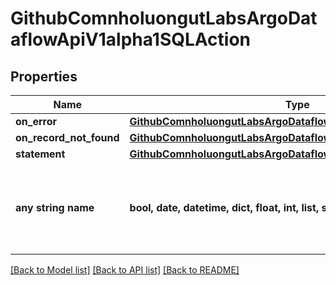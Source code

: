 # GithubComnholuongutLabsArgoDataflowApiV1alpha1SQLAction


## Properties
Name | Type | Description | Notes
------------ | ------------- | ------------- | -------------
**on_error** | [**GithubComnholuongutLabsArgoDataflowApiV1alpha1SQLStatement**](GithubComnholuongutLabsArgoDataflowApiV1alpha1SQLStatement.md) |  | [optional] 
**on_record_not_found** | [**GithubComnholuongutLabsArgoDataflowApiV1alpha1SQLStatement**](GithubComnholuongutLabsArgoDataflowApiV1alpha1SQLStatement.md) |  | [optional] 
**statement** | [**GithubComnholuongutLabsArgoDataflowApiV1alpha1SQLStatement**](GithubComnholuongutLabsArgoDataflowApiV1alpha1SQLStatement.md) |  | [optional] 
**any string name** | **bool, date, datetime, dict, float, int, list, str, none_type** | any string name can be used but the value must be the correct type | [optional]

[[Back to Model list]](../README.md#documentation-for-models) [[Back to API list]](../README.md#documentation-for-api-endpoints) [[Back to README]](../README.md)


